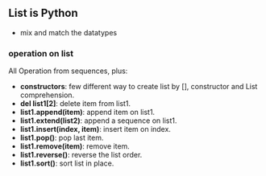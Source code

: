 List is Python
---

* mix and match the datatypes

### operation on list
All Operation from sequences, plus:   
   * **constructors**: few different way to create list by [], constructor and List comprehension.
   * **del list1[2]**: delete item from list1.
   * **list1.append(item)**: append item on list1.
   * **list1.extend(list2)**: append a sequence on list1.
   * **list1.insert(index, item)**: insert item on index.
   * **list1.pop()**: pop last item.
   * **list1.remove(item)**: remove item.
   * **list1.reverse()**: reverse the list order.
   * **list1.sort()**: sort list in place.
